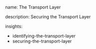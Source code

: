 name: The Transport Layer

description: Securing the Transport Layer

insights:
  - identifying-the-transport-layer
  - securing-the-transport-layer
